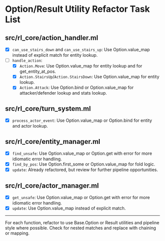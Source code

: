 # Option/Result Utility Refactor Task List

## src/rl_core/action_handler.ml

- [x] `can_use_stairs_down` and `can_use_stairs_up`: Use Option.value_map instead of explicit match for entity lookup.
- [ ] `handle_action`:
  - [x] `Action.Move`: Use Option.value_map for entity lookup and for get_entity_at_pos.
  - [x] `Action.StairsUp`/`Action.StairsDown`: Use Option.value_map for entity lookup.
  - [x] `Action.Attack`: Use Option.bind or Option.value_map for attacker/defender lookup and stats lookup.

## src/rl_core/turn_system.ml

- [x] `process_actor_event`: Use Option.value_map or Option.bind for entity and actor lookup.

## src/rl_core/entity_manager.ml

- [x] `find_unsafe`: Use Option.value_map or Option.get with error for more idiomatic error handling.
- [x] `find_by_pos`: Use Option.first_some or Option.value_map for fold logic.
- [x] `update`: Already refactored, but review for further pipeline opportunities.

## src/rl_core/actor_manager.ml

- [x] `get_unsafe`: Use Option.value_map or Option.get with error for more idiomatic error handling.
- [x] `update`: Use Option.value_map instead of explicit match.

---

For each function, refactor to use Base.Option or Result utilities and pipeline style where possible. Check for nested matches and replace with chaining or mapping.

